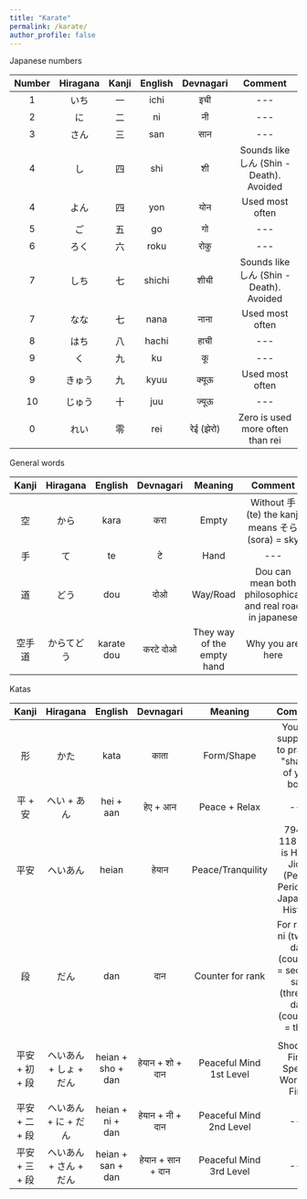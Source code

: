 ```yaml
---
title: "Karate"
permalink: /karate/
author_profile: false
---
```




Japanese numbers

|Number|Hiragana|Kanji|English|Devnagari|Comment|
|:---:| :---: | :---: | :---: | :---: | :---: |
|1	|いち   |一   |ichi	| इची      | --- |
|2	|に     |二	|ni 	| नी        | --- |
|3	|さん   |三   |san	| सान      | --- |
|4	|し     |四   |shi	| शी        |Sounds like しん (Shin - Death). Avoided|
|4	|よん   |四   |yon	| योन      | Used most often|
|5	|ご     |五	|go	        | गो        | --- |
|6	|ろく   |六   |roku	| रोकु      | --- |
|7	|しち   |七   |shichi |शीची     |Sounds like しん (Shin - Death). Avoided|
|7	|なな   |七   |nana	|नाना      | Used most often |
|8	|はち   |八   |hachi	|हाची      | --- |
|9	|く     |九   |ku     |कू        | --- |
|9	|きゅう |九   |kyuu	|क्यूऊ     | Used most often|
|10	|じゅう |十   |juu	|ज्यूऊ     | --- |
|0	|れい   |零   |rei	|रेई (झेरो)|Zero is used more often than rei|


General words

|Kanji|Hiragana|English|Devnagari|Meaning|Comment|
|:---:| :---: | :---: | :---: | :---: | :---: |
空 | から | kara |करा | Empty | Without 手(te) the kanji means そら(sora) = sky |
手 | て | te | टे | Hand | --- |
道 | どう | dou | दोओ | Way/Road |Dou can mean both philosophical and real road in japanese|
空手道| からてどう | karate dou | करटे दोओ| They way of the empty hand |Why you are here|

Katas

|Kanji|Hiragana|English|Devnagari|Meaning|Comment|
|:---:| :---: | :---: | :---: | :---: | :---: |
形 | かた | kata | काता | Form/Shape | You are supposed to pracice "shape" of your body |
平 + 安 | へい + あん| hei + aan| हेए + आन| Peace + Relax | --- |  
平安 |へいあん| heian | हेयान| Peace/Tranquility|794 to 1185 AD is Heian Jidai (Peace Period) in Japanese History|
段 |だん | dan | दान | Counter for rank | For ranks, ni (two) + dan (counter) = second, san (three) + dan (counter) = third | 
||||||
平安 + 初 + 段| へいあん + しょ + だん| heian + sho + dan| हेयान + शो + दान| Peaceful Mind 1st Level | Shodan = First, Special Word for First|
平安 + 二 + 段| へいあん + に + だん| heian + ni + dan| हेयान + नी + दान| Peaceful Mind 2nd Level | --- |
平安 + 三 + 段| へいあん + さん + だん| heian + san + dan| हेयान + सान + दान| Peaceful Mind 3rd Level | --- |





